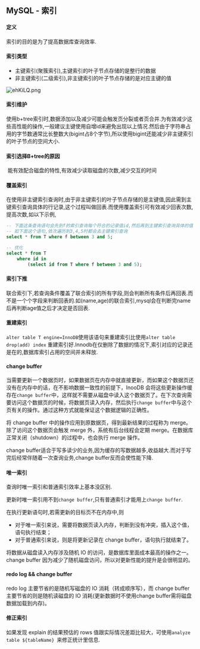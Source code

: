## MySQL - 索引

#### 定义

索引的目的是为了提高数据库查询效率.

#### 索引类型

+ 主键索引(聚簇索引),主键索引的叶子节点存储的是整行的数据
+ 非主键索引(二级索引),非主键索引的叶子节点存储的是对应主键的值

![ehKiLQ.png](https://s2.ax1x.com/2019/08/06/ehKiLQ.png)

#### 索引维护

​	使用b+tree索引时,数据添加以及减少可能会触发页分裂或者页合并.为有效减少这些高性能的操作,一般建议主键使用自增id来避免出现以上情况.然后由于字符串占用的字节数通常比长整数大(bigint占8个字节),所以使用bigint还能减少非主键索引的叶子节点的空间大小.

#### 索引选择B+tree的原因

​	能有效配合磁盘的特性,有效减少读取磁盘的次数,减少交互的时间

#### 覆盖索引

​	在使用非主键索引查询时,由于非主键索引的叶子节点存储的是主键值,因此需到主键索引查询具体的行记录,这个过程叫做回表.而使用覆盖索引可有效减少回表次数,提高次数,如以下示例,

```sql
-- 下面这条查询语句会先到f的索引查询每个符合的记录值id,然后再到主键索引查询具体的值
-- 如下面这个语句,依次遍历到3,4,5时都会去主键索引查询
select * from T where f between 3 and 5;

-- 优化
select * from T 
	where id in
    	(select id from T where f between 3 and 5);
```

#### 索引下推

联合索引下,若查询条件覆盖了联合索引的所有字段,则会判断所有条件后再回表.而不是一个个字段来判断回表的.如(name,age)的联合索引,mysql会在判断完name后再判断age值之后才决定是否回表.

#### 重建索引

`alter table T engine=InnoDB`使用该语句来重建索引比使用`alter table drop(add) index` 重建索引好.Innodb在仅删除了数据的情况下,索引对应的记录还是在的,数据库索引占用的空间并未释放.

#### change buffer

当需要更新一个数据页时，如果数据页在内存中就直接更新，而如果这个数据页还没有在内存中的话，在不影响数据一致性的前提下，InooDB 会将这些更新操作缓存在`change buffer`中，这样就不需要从磁盘中读入这个数据页了。在下次查询需要访问这个数据页的时候，将数据页读入内存，然后执行`change buffer`中与这个页有关的操作。通过这种方式就能保证这个数据逻辑的正确性。

将 change buffer 中的操作应用到原数据页，得到最新结果的过程称为 merge。除了访问这个数据页会触发 merge 外，系统有后台线程会定期 merge。在数据库正常关闭（shutdown）的过程中，也会执行 merge 操作。

change buffer适合于写多读少的业务,因为缓存的写数据越多,收益越大.而对于写完后经常伴随着一次查询业务,change buffer反而会使性能下降.

#### 唯一索引

查询时唯一索引和普通索引效率上基本没区别.

更新时唯一索引用不到`change buffer`,只有普通索引才能用上`change buffer`.

在执行更新语句时,若需更新的目标页不在内存中,则

+ 对于唯一索引来说，需要将数据页读入内存，判断到没有冲突，插入这个值，语句执行结束；
+ 对于普通索引来说，则是将更新记录在 change buffer，语句执行就结束了。

将数据从磁盘读入内存涉及随机 IO 的访问，是数据库里面成本最高的操作之一。change buffer 因为减少了随机磁盘访问，所以对更新性能的提升是会很明显的。

#### redo log && change buffer

redo log 主要节省的是随机写磁盘的 IO 消耗（转成顺序写），而 change buffer 主要节省的则是随机读磁盘的 IO 消耗(更新数据时不使用change buffer需将磁盘数据加载到内存)。

#### 修正索引

如果发现 explain 的结果预估的 rows 值跟实际情况差距比较大，可使用`analyze table ${tableName} `来修正统计里信息.

